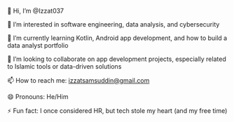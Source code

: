 👋 Hi, I’m @Izzat037

👀 I’m interested in software engineering, data analysis, and cybersecurity

🌱 I’m currently learning Kotlin, Android app development, and how to build a data analyst portfolio

💞️ I’m looking to collaborate on app development projects, especially related to Islamic tools or data-driven solutions

📫 How to reach me: izzatsamsuddin@gmail.com

😄 Pronouns: He/Him

⚡ Fun fact:  I once considered HR, but tech stole my heart (and my free time)
<!---
Izzat037/Izzat037 is a ✨ special ✨ repository because its `README.md` (this file) appears on your GitHub profile.
You can click the Preview link to take a look at your changes.
--->
